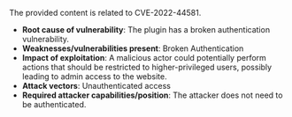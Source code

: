 The provided content is related to CVE-2022-44581.

- **Root cause of vulnerability**: The plugin has a broken authentication vulnerability.
- **Weaknesses/vulnerabilities present**: Broken Authentication
- **Impact of exploitation**: A malicious actor could potentially perform actions that should be restricted to higher-privileged users, possibly leading to admin access to the website.
- **Attack vectors**: Unauthenticated access
- **Required attacker capabilities/position**: The attacker does not need to be authenticated.